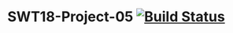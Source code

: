 # SWT18-Project-05 [![Build Status](https://travis-ci.org/hpi-swa-teaching/SWT18-Project-05.svg?branch=master)](https://travis-ci.org/hpi-swa-teaching/SWT18-Project-05)
